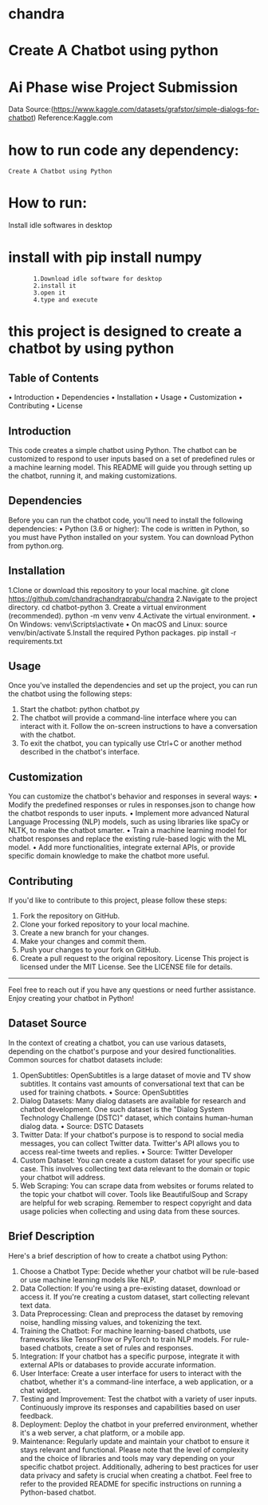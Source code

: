 # chandra
# Create A Chatbot using python
# Ai Phase wise Project Submission

Data Source:(https://www.kaggle.com/datasets/grafstor/simple-dialogs-for-chatbot)
Reference:Kaggle.com

# how to run code any dependency:
    Create A Chatbot using Python
# How to run:
   Install idle softwares in desktop
   # install with pip install numpy
           1.Download idle software for desktop
           2.install it
           3.open it 
           4.type and execute

# this project is designed to create a chatbot by using python
## Table of Contents
•	Introduction
•	Dependencies
•	Installation
•	Usage
•	Customization
•	Contributing
•	License
## Introduction
This code creates a simple chatbot using Python. The chatbot can be customized to respond to user inputs based on a set of predefined rules or a machine learning model. This README will guide you through setting up the chatbot, running it, and making customizations.
## Dependencies
Before you can run the chatbot code, you'll need to install the following dependencies:
•	Python (3.6 or higher): The code is written in Python, so you must have Python installed on your system. You can download Python from python.org.
## Installation
  1.Clone or download this repository to your local machine.
    git clone https://github.com/chandrachandraprabu/chandra
 2.Navigate to the project directory.
     cd chatbot-python
 3. Create a virtual environment (recommended).
     python -m venv venv
4.Activate the virtual environment.
•	On Windows:
venv\Scripts\activate
•	On macOS and Linux:
source venv/bin/activate
5.Install the required Python packages.
     pip install -r requirements.txt
## Usage
Once you've installed the dependencies and set up the project, you can run the chatbot using the following steps:
1.	Start the chatbot:
         python chatbot.py
2.	 The chatbot will provide a command-line interface where you can interact with it. Follow the on-screen instructions to have a conversation with the chatbot.
3.	To exit the chatbot, you can typically use Ctrl+C or another method described in the chatbot's interface.
## Customization
You can customize the chatbot's behavior and responses in several ways:
•	Modify the predefined responses or rules in responses.json to change how the chatbot responds to user inputs.
•	Implement more advanced Natural Language Processing (NLP) models, such as using libraries like spaCy or NLTK, to make the chatbot smarter.
•	Train a machine learning model for chatbot responses and replace the existing rule-based logic with the ML model.
•	Add more functionalities, integrate external APIs, or provide specific domain knowledge to make the chatbot more useful.
## Contributing
If you'd like to contribute to this project, please follow these steps:
1.	Fork the repository on GitHub.
2.	Clone your forked repository to your local machine.
3.	Create a new branch for your changes.
4.	Make your changes and commit them.
5.	Push your changes to your fork on GitHub.
6.	Create a pull request to the original repository.
License
This project is licensed under the MIT License. See the LICENSE file for details.
________________________________________
Feel free to reach out if you have any questions or need further assistance. Enjoy creating your chatbot in Python!


## Dataset Source
In the context of creating a chatbot, you can use various datasets, depending on the chatbot's purpose and your desired functionalities. Common sources for chatbot datasets include:
1.	OpenSubtitles: OpenSubtitles is a large dataset of movie and TV show subtitles. It contains vast amounts of conversational text that can be used for training chatbots.
•	Source: OpenSubtitles
2.	Dialog Datasets: Many dialog datasets are available for research and chatbot development. One such dataset is the "Dialog System Technology Challenge (DSTC)" dataset, which contains human-human dialog data.
•	Source: DSTC Datasets
3.	Twitter Data: If your chatbot's purpose is to respond to social media messages, you can collect Twitter data. Twitter's API allows you to access real-time tweets and replies.
•	Source: Twitter Developer
4.	Custom Dataset: You can create a custom dataset for your specific use case. This involves collecting text data relevant to the domain or topic your chatbot will address.
5.	Web Scraping: You can scrape data from websites or forums related to the topic your chatbot will cover. Tools like BeautifulSoup and Scrapy are helpful for web scraping.
Remember to respect copyright and data usage policies when collecting and using data from these sources.
## Brief Description
Here's a brief description of how to create a chatbot using Python:
1.	Choose a Chatbot Type: Decide whether your chatbot will be rule-based or use machine learning models like NLP.
2.	Data Collection: If you're using a pre-existing dataset, download or access it. If you're creating a custom dataset, start collecting relevant text data.
3.	Data Preprocessing: Clean and preprocess the dataset by removing noise, handling missing values, and tokenizing the text.
4.	Training the Chatbot: For machine learning-based chatbots, use frameworks like TensorFlow or PyTorch to train NLP models. For rule-based chatbots, create a set of rules and responses.
5.	Integration: If your chatbot has a specific purpose, integrate it with external APIs or databases to provide accurate information.
6.	User Interface: Create a user interface for users to interact with the chatbot, whether it's a command-line interface, a web application, or a chat widget.
7.	Testing and Improvement: Test the chatbot with a variety of user inputs. Continuously improve its responses and capabilities based on user feedback.
8.	Deployment: Deploy the chatbot in your preferred environment, whether it's a web server, a chat platform, or a mobile app.
9.	Maintenance: Regularly update and maintain your chatbot to ensure it stays relevant and functional.
Please note that the level of complexity and the choice of libraries and tools may vary depending on your specific chatbot project. Additionally, adhering to best practices for user data privacy and safety is crucial when creating a chatbot.
Feel free to refer to the provided README for specific instructions on running a Python-based chatbot.

